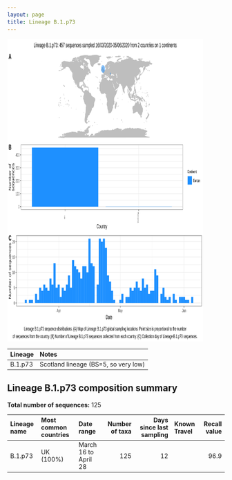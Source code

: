 ```yaml
---
layout: page
title: Lineage B.1.p73
---
```




<img src="../assets/images/B.1.p73.svg" alt="B.1.p73 lineage summary figure" width="90%" height="700px" />


| Lineage | Notes |
|:-----|:-----|
| B.1.p73 | Scotland lineage (BS=5, so very low) |

<h2>Lineage B.1.p73 composition summary </h2>

<strong>Total number of sequences:</strong> 125

| Lineage name | Most common countries | Date range | Number of taxa |  Days since last sampling | Known Travel | Recall value |
|:-----|:-----|:-------|-------:|-------:|:---------|--------:|
| B.1.p73 | UK (100%) | March 16 to April 28 | 125 | 12 |  | 96.9 |
